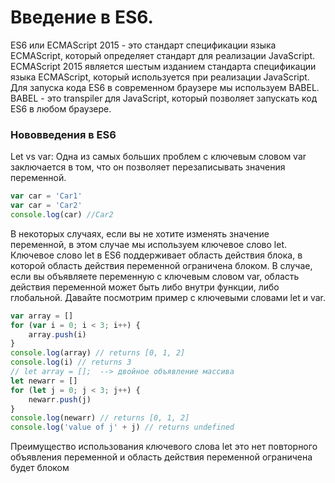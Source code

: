 # Введение в ES6.

ES6 или ECMAScript 2015 - это стандарт спецификации языка ECMAScript, который определяет стандарт для реализации JavaScript.
ECMAScript 2015 является шестым изданием стандарта спецификации языка ECMAScript, который используется при реализации JavaScript. Для запуска кода ES6 в современном браузере мы используем BABEL. BABEL - это transpiler для JavaScript, который позволяет запускать код ES6 в любом браузере.

### Нововведения в ES6

Let vs var:
Одна из самых больших проблем с ключевым словом var заключается в том, что он позволяет перезаписывать значения переменной.

```js
var car = 'Car1'
var car = 'Car2'
console.log(car) //Car2
```

В некоторых случаях, если вы не хотите изменять значение переменной, в этом случае мы используем ключевое слово let. Ключевое слово let в ES6 поддерживает область действия блока, в которой область действия переменной ограничена блоком. В случае, если вы объявляете переменную с ключевым словом var, область действия переменной может быть либо внутри функции, либо глобальной.
Давайте посмотрим пример с ключевыми словами let и var.

```js
var array = []
for (var i = 0; i < 3; i++) {
    array.push(i)
}
console.log(array) // returns [0, 1, 2]
console.log(i) // returns 3
// let array = [];  --> двойное объявление массива
let newarr = []
for (let j = 0; j < 3; j++) {
    newarr.push(j)
}
console.log(newarr) // returns [0, 1, 2]
console.log('value of j' + j) // returns undefined
```

Преимущество использования ключевого слова let это нет повторного объявления переменной и область действия переменной ограничена будет блоком

